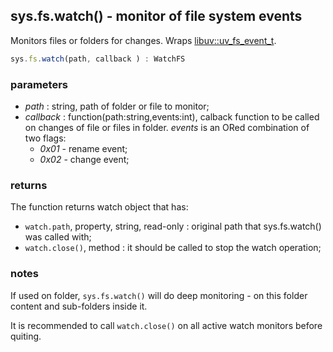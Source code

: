 ## sys.fs.watch() - monitor of file system events

Monitors files or folders for changes. Wraps [libuv::uv_fs_event_t](http://docs.libuv.org/en/v1.x/fs_event.html).


```JavaScript
sys.fs.watch(path, callback ) : WatchFS
```

### parameters

- *path* : string, path of folder or file to monitor;
- *callback* : function(path:string,events:int), calback function to be called on changes of file or files in folder. *events* is an ORed combination of two flags:
   - *0x01* - rename event;
   - *0x02* - change event;

### returns

The function returns watch object that has: 

- ```watch.path```, property, string, read-only : original path that sys.fs.watch() was called with; 
- ```watch.close()```, method : it should be called to stop the watch operation; 

### notes

If used on folder, `sys.fs.watch()` will do deep monitoring - on this folder content and sub-folders inside it.

It is recommended to call ```watch.close()``` on all active watch monitors before quiting.


